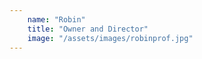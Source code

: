 ```yaml
---
    name: "Robin"
    title: "Owner and Director"
    image: "/assets/images/robinprof.jpg"
---
```


